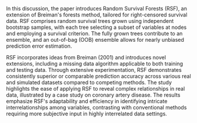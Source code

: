 In this discussion, the paper introduces Random Survival Forests (RSF), an extension of Breiman's forests method, tailored for right-censored survival data. RSF comprises random survival trees grown using independent bootstrap samples, with each tree selecting a subset of variables at nodes and employing a survival criterion. The fully grown trees contribute to an ensemble, and an out-of-bag (OOB) ensemble allows for nearly unbiased prediction error estimation.

RSF incorporates ideas from Breiman (2001) and introduces novel extensions, including a missing data algorithm applicable to both training and testing data. Through extensive experimentation, RSF demonstrates consistently superior or comparable prediction accuracy across various real and simulated datasets compared to competing methods. The study highlights the ease of applying RSF to reveal complex relationships in real data, illustrated by a case study on coronary artery disease. The results emphasize RSF's adaptability and efficiency in identifying intricate interrelationships among variables, contrasting with conventional methods requiring more subjective input in highly interrelated data settings.
